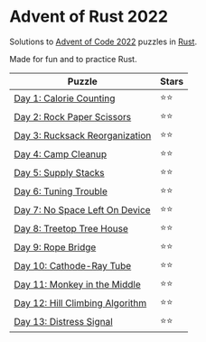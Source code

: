 # Advent of Rust 2022

Solutions to [Advent of Code 2022](https://adventofcode.com/2022) puzzles in [Rust](https://www.rust-lang.org).

Made for fun and to practice Rust.

Puzzle                                                                               | Stars
------------------------------------------------------------------------------------ | -----
[Day 1: Calorie Counting](https://adventofcode.com/2022/day/1)                       | ⭐⭐
[Day 2: Rock Paper Scissors](https://adventofcode.com/2022/day/2)                    | ⭐⭐
[Day 3: Rucksack Reorganization](https://adventofcode.com/2022/day/3)                | ⭐⭐
[Day 4: Camp Cleanup](https://adventofcode.com/2022/day/4)                           | ⭐⭐
[Day 5: Supply Stacks](https://adventofcode.com/2022/day/5)                          | ⭐⭐
[Day 6: Tuning Trouble](https://adventofcode.com/2022/day/6)                         | ⭐⭐
[Day 7: No Space Left On Device](https://adventofcode.com/2022/day/7)                | ⭐⭐
[Day 8: Treetop Tree House](https://adventofcode.com/2022/day/8)                     | ⭐⭐
[Day 9: Rope Bridge](https://adventofcode.com/2022/day/9)                            | ⭐⭐
[Day 10: Cathode-Ray Tube](https://adventofcode.com/2022/day/10)                     | ⭐⭐
[Day 11: Monkey in the Middle](https://adventofcode.com/2022/day/11)                 | ⭐⭐
[Day 12: Hill Climbing Algorithm](https://adventofcode.com/2022/day/12)              | ⭐⭐
[Day 13: Distress Signal](https://adventofcode.com/2022/day/13)                      | ⭐⭐
